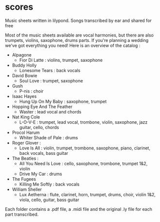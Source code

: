 # scores
Music sheets written in lilypond. Songs transcribed by ear and shared for free

Most of the music sheets available are vocal harmonies, but there are also trumpets, violins, saxophone, drums parts. If you're planning a wedding we've got everything you need!
Here is an overview of the catalog :

- Alpagone
    - Fior Di Latte : violins, trumpet, saxophone
- Buddy Holly
    - Lonesome Tears : back vocals
- David Bowie
    - Soul Love : trumpet, saxophone
- Gush
    - P-nis : choir
- Isaac Hayes
    - Hung Up On My Baby : saxophone, trumpet
- Hopping Eye And The Feather
    - Waster : lead vocal and chords
- Nat King Cole 
    - L-O-V-E : trumpet, lead vocal, trombone, violin, saxophone, jazz guitar, cello, chords
- Procol Harum
    - Whiter Shade of Pale : drums
- Roger Glover :
    - Love Is All : violin, trumpet, trombone, saxophone, piano, clarinet, back vocals, bass guitar
- The Beatles :
    - All You Need Is Love : cello, saxophone, trombone, trumpet 1&2, violin
    - Drive My Car : drums
- The Fugees
    - Killing Me Softly : back vocals
- William Sheller
    - Lux Aetherna : flute, clarinet, horn, trumpet, drums, choir, violin 1&2, viola, cello, guitar, bass guitar

Each folder contains a .pdf file, a .midi file and the original .ly file for each part transcribed.